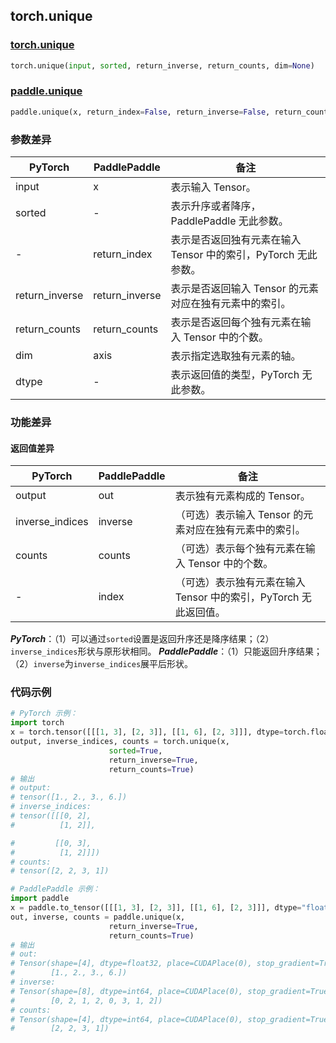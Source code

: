 ## torch.unique
### [torch.unique](https://pytorch.org/docs/stable/generated/torch.unique.html?highlight=unique#torch.unique)
```python
torch.unique(input, sorted, return_inverse, return_counts, dim=None)
```
### [paddle.unique](https://www.paddlepaddle.org.cn/documentation/docs/zh/api/paddle/unique_cn.html#unique)
```python
paddle.unique(x, return_index=False, return_inverse=False, return_counts=False, axis=None, dtype='int64', name=None)
```
### 参数差异
| PyTorch       | PaddlePaddle | 备注                                                   |
| ------------- | ------------ | ------------------------------------------------------ |
| input | x        | 表示输入 Tensor。  |
| sorted          | -        | 表示升序或者降序，PaddlePaddle 无此参数。  |
| -          | return_index        | 表示是否返回独有元素在输入 Tensor 中的索引，PyTorch 无此参数。  |
| return_inverse          | return_inverse        | 表示是否返回输入 Tensor 的元素对应在独有元素中的索引。  |
| return_counts          | return_counts        | 表示是否返回每个独有元素在输入 Tensor 中的个数。  |
| dim          | axis        | 表示指定选取独有元素的轴。  |
| dtype          | -        | 表示返回值的类型，PyTorch 无此参数。  |

### 功能差异
#### 返回值差异
| PyTorch       | PaddlePaddle | 备注                                                   |
| ------------- | ------------ | ------------------------------------------------------ |
| output | out        | 表示独有元素构成的 Tensor。  |
| inverse_indices      | inverse        | （可选）表示输入 Tensor 的元素对应在独有元素中的索引。  |
| counts         | counts        | （可选）表示每个独有元素在输入 Tensor 中的个数。  |
| -          | index        | （可选）表示独有元素在输入 Tensor 中的索引，PyTorch 无此返回值。  |

***PyTorch***：（1）可以通过`sorted`设置是返回升序还是降序结果；（2）`inverse_indices`形状与原形状相同。
***PaddlePaddle***：（1）只能返回升序结果；（2）`inverse`为`inverse_indices`展平后形状。

### 代码示例
``` python
# PyTorch 示例：
import torch
x = torch.tensor([[[1, 3], [2, 3]], [[1, 6], [2, 3]]], dtype=torch.float32)
output, inverse_indices, counts = torch.unique(x,
                      sorted=True,
                      return_inverse=True,
                      return_counts=True)
# 输出
# output:
# tensor([1., 2., 3., 6.])
# inverse_indices:
# tensor([[[0, 2],
#          [1, 2]],

#         [[0, 3],
#          [1, 2]]])
# counts:
# tensor([2, 2, 3, 1])
```

``` python
# PaddlePaddle 示例：
import paddle
x = paddle.to_tensor([[[1, 3], [2, 3]], [[1, 6], [2, 3]]], dtype="float32")
out, inverse, counts = paddle.unique(x,
                      return_inverse=True,
                      return_counts=True)
# 输出
# out:
# Tensor(shape=[4], dtype=float32, place=CUDAPlace(0), stop_gradient=True,
#        [1., 2., 3., 6.])
# inverse:
# Tensor(shape=[8], dtype=int64, place=CUDAPlace(0), stop_gradient=True,
#        [0, 2, 1, 2, 0, 3, 1, 2])
# counts:
# Tensor(shape=[4], dtype=int64, place=CUDAPlace(0), stop_gradient=True,
#        [2, 2, 3, 1])
```
